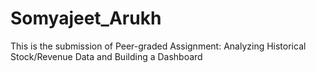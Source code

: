 # Somyajeet_Arukh
This is the submission of Peer-graded Assignment: Analyzing Historical Stock/Revenue Data and Building a Dashboard

